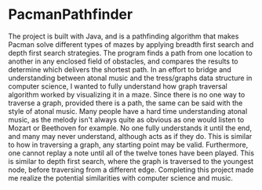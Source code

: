 # PacmanPathfinder
The project is built with Java, and is a pathfinding algorithm that makes Pacman solve different types of mazes by applying breadth first search and depth first search strategies. The program finds a path from one location to another in any enclosed field of obstacles, and compares the results to determine which delivers the shortest path. 
In an effort to bridge and understanding between atonal music and the tress/graphs data structure in computer science, I wanted to fully understand how graph traversal algorithm worked by visualizing it in a maze. Since there is no one way to traverse a graph, provided there is a path, the same can be said with the style of atonal music. Many people have a hard time understanding atonal music, as the melody isn't always quite as obvious as one would listen to Mozart or Beethoven for example. No one fully understands it until the end, and many may never understand, although acts as if they do. This is similar to how in traversing a graph, any starting point may be valid. Furthermore, one cannot replay a note until all of the twelve tones have been played. This is similar to depth first search, where the graph is traversed to the youngest node, before traversing from a different edge. Completing this project made me realize the potential similarities with computer science and music.
